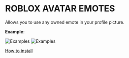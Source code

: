 # ROBLOX AVATAR EMOTES
Allows you to use any owned emote in your profile picture.

**Example:**

![Examples](https://raw.githubusercontent.com/tzechco/roblox-profile-emotes-extension/main/img/example2.PNG) ![Examples](https://raw.githubusercontent.com/tzechco/roblox-profile-emotes-extension/main/img/example.PNG)

[How to install](https://dev.to/ben/how-to-install-chrome-extensions-manually-from-github-1612)
